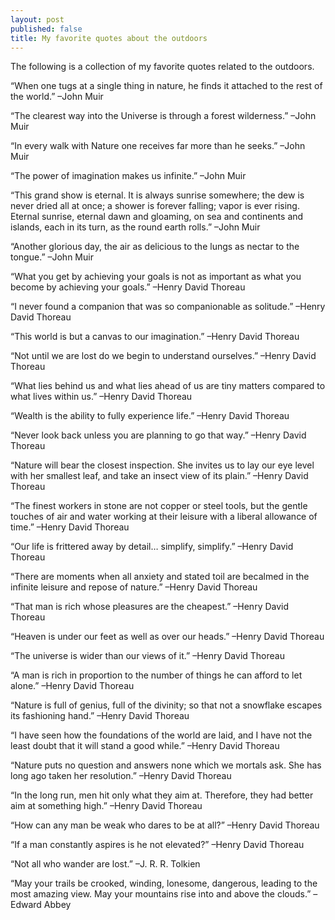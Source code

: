 ```yaml
---
layout: post
published: false
title: My favorite quotes about the outdoors
---
```

The following is a collection of my favorite quotes related to the outdoors.

“When one tugs at a single thing in nature, he finds it attached to the rest of the world.” –John Muir

“The clearest way into the Universe is through a forest wilderness.” –John Muir

“In every walk with Nature one receives far more than he seeks.”  –John Muir

“The power of imagination makes us infinite.”  –John Muir

“This grand show is eternal. It is always sunrise somewhere; the dew is never dried all at once; a shower is forever falling; vapor is ever rising. Eternal sunrise, eternal dawn and gloaming, on sea and continents and islands, each in its turn, as the round earth rolls.” –John Muir

“Another glorious day, the air as delicious to the lungs as nectar to the tongue.”  –John Muir

“What you get by achieving your goals is not as important as what you become by achieving your goals.” –Henry David Thoreau

“I never found a companion that was so companionable as solitude.” –Henry David Thoreau

“This world is but a canvas to our imagination.” –Henry David Thoreau

“Not until we are lost do we begin to understand ourselves.” –Henry David Thoreau

“What lies behind us and what lies ahead of us are tiny matters compared to what lives within us.” –Henry David Thoreau

“Wealth is the ability to fully experience life.” –Henry David Thoreau

“Never look back unless you are planning to go that way.” –Henry David Thoreau

“Nature will bear the closest inspection. She invites us to lay our eye level with her smallest leaf, and take an insect view of its plain.” –Henry David Thoreau

“The finest workers in stone are not copper or steel tools, but the gentle touches of air and water working at their leisure with a liberal allowance of time.” –Henry David Thoreau

“Our life is frittered away by detail… simplify, simplify.” –Henry David Thoreau

“There are moments when all anxiety and stated toil are becalmed in the infinite leisure and repose of nature.” –Henry David Thoreau

“That man is rich whose pleasures are the cheapest.” –Henry David Thoreau

“Heaven is under our feet as well as over our heads.” –Henry David Thoreau

“The universe is wider than our views of it.” –Henry David Thoreau

“A man is rich in proportion to the number of things he can afford to let alone.” –Henry David Thoreau

“Nature is full of genius, full of the divinity; so that not a snowflake escapes its fashioning hand.” –Henry David Thoreau

“I have seen how the foundations of the world are laid, and I have not the least doubt that it will stand a good while.” –Henry David Thoreau

“Nature puts no question and answers none which we mortals ask. She has long ago taken her resolution.” –Henry David Thoreau

“In the long run, men hit only what they aim at. Therefore, they had better aim at something high.” –Henry David Thoreau

“How can any man be weak who dares to be at all?” –Henry David Thoreau

“If a man constantly aspires is he not elevated?” –Henry David Thoreau

“Not all who wander are lost.” –J. R. R. Tolkien

“May your trails be crooked, winding, lonesome, dangerous, leading to the most amazing view. May your mountains rise into and above the clouds.” –Edward Abbey